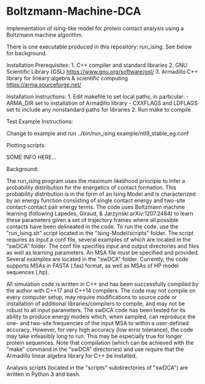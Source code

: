 # Boltzmann-Machine-DCA
Implementation of ising-like model for protein contact analysis using a Boltzmann machine algorithm.

There is one executable produced in this repository: run_ising. See below for background.

Installation Prerequisites:
	1. C++ compiler and standard libraries
	2. GNU Scientific Library (GSL) https://www.gnu.org/software/gsl/ 
	3. Armadillo C++ library for lineary algebra & scientific computing https://arma.sourceforge.net/

Installation Instructions:
	1. Edit makefile to set local paths, in particular:
		- ARMA_DIR set to installation of Armadillo library
		- CXXFLAGS and LDFLAGS set to include any nonstandard paths for libraries
	2. Run make to compile

Test Example Instructions:

Change to example and run ../bin/run_ising example/ntl9_stable_eg.conf

Plotting scripts:

SOME INFO HERE...

Background:

The run_ising program uses the maximum likelihood principle to infer a probability
distribution for the energetics of contact formation. This probability
distribution is in the form of an Ising Model and is characterized by an energy
function consisting of single contact energy and two-site contact-contact pair
energy terms. The code uses Boltzmann machine learning (following Lapedes,
Giraud, & Jarzynski arXiv:1207.2484) to learn these parameters given a set of
trajectory frames where all possible contacts have been delineated in the code.
To run the code, use the "run_ising.sh" script located in the
"Ising-Model/scripts" folder. The script requires as input a conf file, several
examples of which are located in the "swDCA" folder. The conf file specifies
input and output directories and files as well as learning parameters. An MSA
file must be specified and provided. Several examples are located in the
"swDCA" folder. Currently, the code supports MSAs in FASTA (.fas) format, as
well as MSAs of HP model sequences (.hp). 

All simulation code is written in C++ and has been successfully compiled by the
author with C++17 and C++14 compilers. The code may not compile on every
computer setup, may require modifications to source code or installation of
additional libraries/compilers to compile, and may not be robust to all input
parameters. The swDCA code has been tested for its ability to produce energy
models which, when sampled, can reproduce the one- and two-site frequencies of
the input MSA to within a user-defined accuracy. However, for very high
accuracy (low error tolerance), the code may take infeasibly long to run. This
may be especially true for longer protein sequences. Note that compilation
(which can be achieved with the "make" command in the "swDCA" directories) and
use require that the Armadillo linear algebra library for C++ be installed.

Analysis scripts (located in the "scripts" subdirectories of "swDCA") are
written in Python 3 and bash. 

